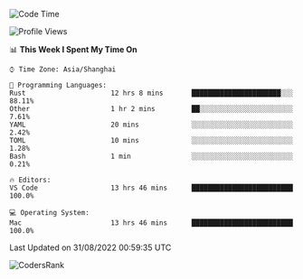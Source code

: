 <!--START_SECTION:waka-->
![Code Time](http://img.shields.io/badge/Code%20Time-1%2C662%20hrs%2028%20mins-blue)

![Profile Views](http://img.shields.io/badge/Profile%20Views-13-blue)

📊 **This Week I Spent My Time On** 

```text
⌚︎ Time Zone: Asia/Shanghai

💬 Programming Languages: 
Rust                     12 hrs 8 mins       ██████████████████████░░░   88.11% 
Other                    1 hr 2 mins         ██░░░░░░░░░░░░░░░░░░░░░░░   7.61% 
YAML                     20 mins             ░░░░░░░░░░░░░░░░░░░░░░░░░   2.42% 
TOML                     10 mins             ░░░░░░░░░░░░░░░░░░░░░░░░░   1.28% 
Bash                     1 min               ░░░░░░░░░░░░░░░░░░░░░░░░░   0.21%

🔥 Editors: 
VS Code                  13 hrs 46 mins      █████████████████████████   100.0%

💻 Operating System: 
Mac                      13 hrs 46 mins      █████████████████████████   100.0%

```


 Last Updated on 31/08/2022 00:59:35 UTC
<!--END_SECTION:waka-->

![CodersRank](https://cr-skills-chart-widget.azurewebsites.net/api/api?username=BugenZhao&padding=16&tooltip=true&branding=false&sort-by-score=true&skills=Rust%2C%20Swift%2C%20C%2C%20TypeScript%2C%20Java%2C%20Go%2C%20Dart%2C%20C%2B%2B%2C%20Python%2C%20Assembly%2C%20Shell%2C%20Kotlin)
